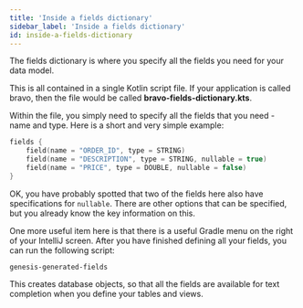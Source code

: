 ```yaml
---
title: 'Inside a fields dictionary'
sidebar_label: 'Inside a fields dictionary'
id: inside-a-fields-dictionary
---
```


The fields dictionary is where you specify all the fields you need for your data model.

This is all contained in a single Kotlin script file. If your application is called bravo, then the file would be called **bravo-fields-dictionary.kts**.

Within the file, you simply need to specify all the fields that you need - name and type. Here is a short and very simple example:

```kotlin
fields {
    field(name = "ORDER_ID", type = STRING)
    field(name = "DESCRIPTION", type = STRING, nullable = true)
    field(name = "PRICE", type = DOUBLE, nullable = false)
}
```
OK, you have probably spotted that two of the fields here also have specifications for `nullable`. There are other options that can be specified, but you already know the key information on this.

One more useful item here is that there is a useful Gradle menu on the right of your IntelliJ screen. After you have finished defining all your fields, you can run the following script:

`genesis-generated-fields`

This creates database objects, so that all the fields are available for text completion when you define your tables and views.
